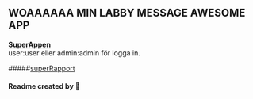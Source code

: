 ## WOAAAAAA MIN LABBY MESSAGE AWESOME APP


**<a href="http://www.dgrenmyr.nu/1DV449_L02/" target="_blank">SuperAppen</a>**  
user:user eller admin:admin för logga in.




#####[superRapport](https://github.com/Grenmyr/1DV449_dg222cs/blob/master/Laboration2_Labbymessage/1DV449_L02/documents/laborationsrapport.md)  

#### Readme created by :santa: 
